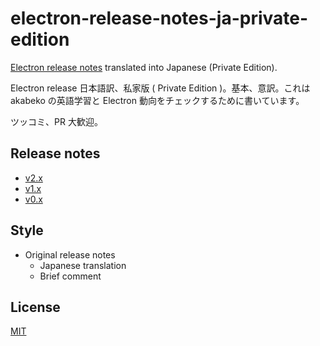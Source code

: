 # electron-release-notes-ja-private-edition

[Electron release notes](https://github.com/electron/electron/releases) translated into Japanese (Private Edition).

Electron release 日本語訳、私家版 ( Private Edition )。基本、意訳。これは akabeko の英語学習と Electron 動向をチェックするために書いています。

ツッコミ、PR 大歓迎。

## Release notes

* [v2.x](v2.x/index.md)
* [v1.x](v1.x/index.md)
* [v0.x](v0.x/index.md)

## Style

* Original release notes
  * Japanese translation
  * Brief comment

## License

[MIT](LICENSE)

